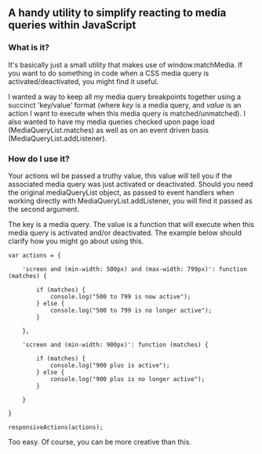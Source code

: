 ## A handy utility to simplify reacting to media queries within JavaScript

### What is it?

It's basically just a small utility that makes use of window.matchMedia. If you want to do something in code when a CSS media query is activated/deactivated, you might find it useful.

I wanted a way to keep all my media query breakpoints together using a succinct 'key/value' format (where *key* is a media query, and *value* is an action I want to execute when this media query is matched/unmatched). I also wanted to have my media queries checked upon page load (MediaQueryList.matches) as well as on an event driven basis (MediaQueryList.addListener).

### How do I use it?

Your actions wil be passed a truthy value, this value will tell you if the associated media query was just activated or deactivated. Should you need the original mediaQueryList object, as passed to event handlers when working directly with MediaQueryList.addListener, you will find it passed as the second argument.

The key is a media query. The value is a function that will execute when this media query is activated and/or deactivated. The example below should clarify how you might go about using this.

    var actions = {

        'screen and (min-width: 500px) and (max-width: 799px)': function (matches) {

            if (matches) {
                console.log("500 to 799 is now active");
            } else {
                console.log("500 to 799 is no longer active");
            }

        },

        'screen and (min-width: 900px)': function (matches) {

            if (matches) {
                console.log("900 plus is active");
            } else {
                console.log("900 plus is no longer active");
            }

        }

    }

    responsiveActions(actions);


Too easy. Of course, you can be more creative than this.